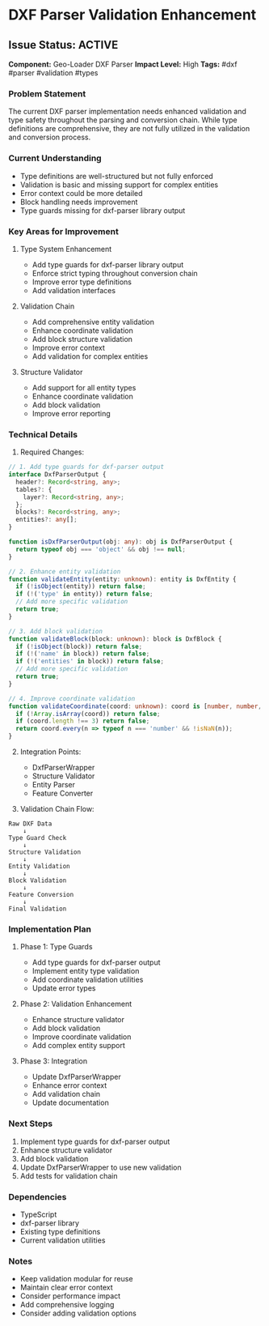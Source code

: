 # DXF Parser Validation Enhancement

## Issue Status: ACTIVE
**Component:** Geo-Loader DXF Parser
**Impact Level:** High
**Tags:** #dxf #parser #validation #types

### Problem Statement
The current DXF parser implementation needs enhanced validation and type safety throughout the parsing and conversion chain. While type definitions are comprehensive, they are not fully utilized in the validation and conversion process.

### Current Understanding
- Type definitions are well-structured but not fully enforced
- Validation is basic and missing support for complex entities
- Error context could be more detailed
- Block handling needs improvement
- Type guards missing for dxf-parser library output

### Key Areas for Improvement

1. Type System Enhancement
   - Add type guards for dxf-parser library output
   - Enforce strict typing throughout conversion chain
   - Improve error type definitions
   - Add validation interfaces

2. Validation Chain
   - Add comprehensive entity validation
   - Enhance coordinate validation
   - Add block structure validation
   - Improve error context
   - Add validation for complex entities

3. Structure Validator
   - Add support for all entity types
   - Enhance coordinate validation
   - Add block validation
   - Improve error reporting

### Technical Details

1. Required Changes:

```typescript
// 1. Add type guards for dxf-parser output
interface DxfParserOutput {
  header?: Record<string, any>;
  tables?: {
    layer?: Record<string, any>;
  };
  blocks?: Record<string, any>;
  entities?: any[];
}

function isDxfParserOutput(obj: any): obj is DxfParserOutput {
  return typeof obj === 'object' && obj !== null;
}

// 2. Enhance entity validation
function validateEntity(entity: unknown): entity is DxfEntity {
  if (!isObject(entity)) return false;
  if (!('type' in entity)) return false;
  // Add more specific validation
  return true;
}

// 3. Add block validation
function validateBlock(block: unknown): block is DxfBlock {
  if (!isObject(block)) return false;
  if (!('name' in block)) return false;
  if (!('entities' in block)) return false;
  // Add more specific validation
  return true;
}

// 4. Improve coordinate validation
function validateCoordinate(coord: unknown): coord is [number, number, number] {
  if (!Array.isArray(coord)) return false;
  if (coord.length !== 3) return false;
  return coord.every(n => typeof n === 'number' && !isNaN(n));
}
```

2. Integration Points:
   - DxfParserWrapper
   - Structure Validator
   - Entity Parser
   - Feature Converter

3. Validation Chain Flow:
```
Raw DXF Data
    ↓
Type Guard Check
    ↓
Structure Validation
    ↓
Entity Validation
    ↓
Block Validation
    ↓
Feature Conversion
    ↓
Final Validation
```

### Implementation Plan

1. Phase 1: Type Guards
   - Add type guards for dxf-parser output
   - Implement entity type validation
   - Add coordinate validation utilities
   - Update error types

2. Phase 2: Validation Enhancement
   - Enhance structure validator
   - Add block validation
   - Improve coordinate validation
   - Add complex entity support

3. Phase 3: Integration
   - Update DxfParserWrapper
   - Enhance error context
   - Add validation chain
   - Update documentation

### Next Steps
1. Implement type guards for dxf-parser output
2. Enhance structure validator
3. Add block validation
4. Update DxfParserWrapper to use new validation
5. Add tests for validation chain

### Dependencies
- TypeScript
- dxf-parser library
- Existing type definitions
- Current validation utilities

### Notes
- Keep validation modular for reuse
- Maintain clear error context
- Consider performance impact
- Add comprehensive logging
- Consider adding validation options
